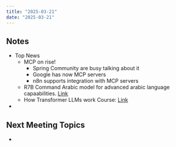 ```yaml
---
title: "2025-03-21"
date: "2025-03-21"
---
```

## Notes
- Top News
	- MCP on rise! 
		- Spring Community are busy talking about it
		- Google has now MCP servers
		- n8n supports integration with MCP servers
	- R7B Command Arabic model for advanced arabic language capaabilities. [Link](https://cohere.com/ar/blog/command-r7b-arabic)
	- How Transformer LLMs work Course: [Link](https://www.deeplearning.ai/short-courses/how-transformer-llms-work/)
- 
## Next Meeting Topics
- 